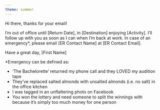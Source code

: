 ```yaml
---
theme: summer
---
```


Hi there, thanks for your email!

I’m out of office until [Return Date], in [Destination] enjoying [Activity]. I’ll follow up with you as soon as I can when I’m back at work. In case of an emergency*, please email [ER Contact Name] at [ER Contact Email]. 

Have a great day,
[First Name]

*Emergency can be defined as:
- ‘The Bachelorette’ returned my phone call and they LOVED my audition tape
- They’ve replaced salted almonds with unsalted almonds (i.e. no salt) in the office kitchen
- I was tagged in an unflattering photo on Facebook
- You won the lottery and need someone to split the winnings with because it’s simply too much money for one person
